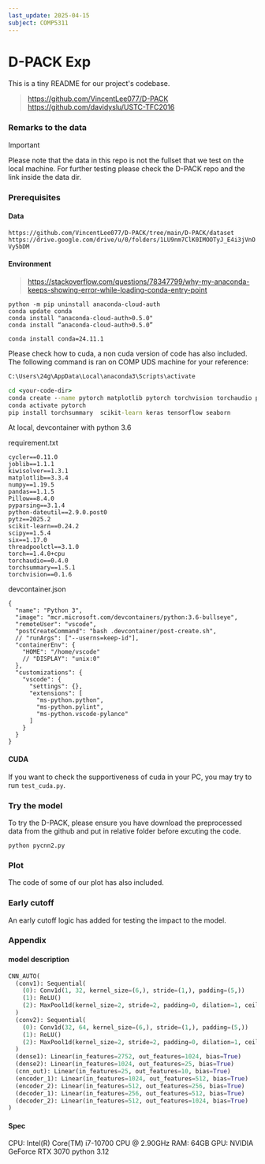 ```yaml
---
last_update: 2025-04-15
subject: COMP5311
---
```


# D-PACK Exp

This is a tiny README for our project's codebase.

> https://github.com/VincentLee077/D-PACK
> https://github.com/davidyslu/USTC-TFC2016

### Remarks to the data

> [!IMPORTANT]
> Please note that the data in this repo is not the fullset that we test on the local machine.
> For further testing please check the D-PACK repo and the link inside the data dir.


### Prerequisites

#### Data

`https://github.com/VincentLee077/D-PACK/tree/main/D-PACK/dataset`
`https://drive.google.com/drive/u/0/folders/1LU9nm7ClK0IMOOTyJ_E4i3jVnOVy5bDM`

#### Environment

> https://stackoverflow.com/questions/78347799/why-my-anaconda-keeps-showing-error-while-loading-conda-entry-point

```
python -m pip uninstall anaconda-cloud-auth
conda update conda
conda install "anaconda-cloud-auth>0.5.0"
conda install “anaconda-cloud-auth>0.5.0”

conda install conda=24.11.1
```

Please check how to cuda, a non cuda version of code has also included.
The following command is ran on COMP UDS machine for your reference:

```cmd
C:\Users\24g\AppData\Local\anaconda3\Scripts\activate

cd <your-code-dir>
conda create --name pytorch matplotlib pytorch torchvision torchaudio pytorch-cuda=12.1 -c pytorch -c nvidia
conda activate pytorch
pip install torchsummary  scikit-learn keras tensorflow seaborn
```

At local, devcontainer with python 3.6

requirement.txt
```
cycler==0.11.0
joblib==1.1.1
kiwisolver==1.3.1
matplotlib==3.3.4
numpy==1.19.5
pandas==1.1.5
Pillow==8.4.0
pyparsing==3.1.4
python-dateutil==2.9.0.post0
pytz==2025.2
scikit-learn==0.24.2
scipy==1.5.4
six==1.17.0
threadpoolctl==3.1.0
torch==1.4.0+cpu
torchaudio==0.4.0
torchsummary==1.5.1
torchvision==0.1.6
```

devcontainer.json
```
{
  "name": "Python 3",
  "image": "mcr.microsoft.com/devcontainers/python:3.6-bullseye",
  "remoteUser": "vscode",
  "postCreateCommand": "bash .devcontainer/post-create.sh",
  // "runArgs": ["--userns=keep-id"],
  "containerEnv": {
    "HOME": "/home/vscode"
    // "DISPLAY": "unix:0"
  },
  "customizations": {
    "vscode": {
      "settings": {},
      "extensions": [
        "ms-python.python",
        "ms-python.pylint",
        "ms-python.vscode-pylance"
      ]
    }
  }
}
```

#### CUDA

If you want to check the supportiveness of cuda in your PC, you may try to run `test_cuda.py`.

### Try the model

To try the D-PACK, please ensure you have download the preprocessed data from the github and put in relative folder before excuting the code.

```
python pycnn2.py
```

### Plot

The code of some of our plot has also included.

### Early cutoff

An early cutoff logic has added for testing the impact to the model.

### Appendix

#### model description
```py
CNN_AUTO(
  (conv1): Sequential(
    (0): Conv1d(1, 32, kernel_size=(6,), stride=(1,), padding=(5,))
    (1): ReLU()
    (2): MaxPool1d(kernel_size=2, stride=2, padding=0, dilation=1, ceil_mode=False)
  )
  (conv2): Sequential(
    (0): Conv1d(32, 64, kernel_size=(6,), stride=(1,), padding=(5,))
    (1): ReLU()
    (2): MaxPool1d(kernel_size=2, stride=2, padding=0, dilation=1, ceil_mode=False)
  )
  (dense1): Linear(in_features=2752, out_features=1024, bias=True)
  (dense2): Linear(in_features=1024, out_features=25, bias=True)
  (cnn_out): Linear(in_features=25, out_features=10, bias=True)
  (encoder_1): Linear(in_features=1024, out_features=512, bias=True)
  (encoder_2): Linear(in_features=512, out_features=256, bias=True)
  (decoder_1): Linear(in_features=256, out_features=512, bias=True)
  (decoder_2): Linear(in_features=512, out_features=1024, bias=True)
)
```

#### Spec

CPU: Intel(R) Core(TM) i7-10700 CPU @ 2.90GHz
RAM: 64GB
GPU: NVIDIA GeForce RTX 3070
python 3.12
